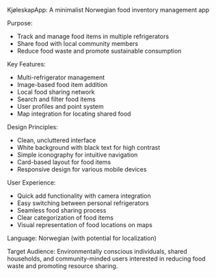 KjøleskapApp: A minimalist Norwegian food inventory management app

Purpose:
- Track and manage food items in multiple refrigerators
- Share food with local community members
- Reduce food waste and promote sustainable consumption

Key Features:
- Multi-refrigerator management
- Image-based food item addition
- Local food sharing network
- Search and filter food items
- User profiles and point system
- Map integration for locating shared food

Design Principles:
- Clean, uncluttered interface
- White background with black text for high contrast
- Simple iconography for intuitive navigation
- Card-based layout for food items
- Responsive design for various mobile devices

User Experience:
- Quick add functionality with camera integration
- Easy switching between personal refrigerators
- Seamless food sharing process
- Clear categorization of food items
- Visual representation of food locations on maps

Language: Norwegian (with potential for localization)

Target Audience: Environmentally conscious individuals, shared households, and community-minded users interested in reducing food waste and promoting resource sharing.